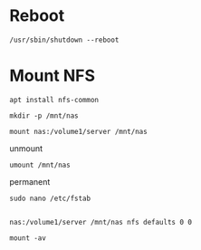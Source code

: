 # Reboot

```
/usr/sbin/shutdown --reboot
```

# Mount NFS

```
apt install nfs-common

mkdir -p /mnt/nas

mount nas:/volume1/server /mnt/nas
```

unmount

```
umount /mnt/nas
```

permanent

```
sudo nano /etc/fstab


nas:/volume1/server /mnt/nas nfs defaults 0 0

mount -av

```
